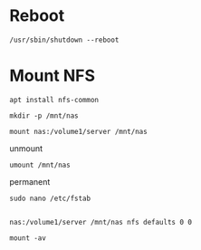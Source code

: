 # Reboot

```
/usr/sbin/shutdown --reboot
```

# Mount NFS

```
apt install nfs-common

mkdir -p /mnt/nas

mount nas:/volume1/server /mnt/nas
```

unmount

```
umount /mnt/nas
```

permanent

```
sudo nano /etc/fstab


nas:/volume1/server /mnt/nas nfs defaults 0 0

mount -av

```
